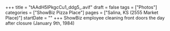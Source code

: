 +++
title = "tAAdH5lPkgcCu1_ddg5_.avif"
draft = false
tags = ["Photos"]
categories = ["ShowBiz Pizza Place"]
pages = ["Salina, KS (2555 Market Place)"]
startDate = ""
+++
ShowBiz employee cleaning front doors the day after closure (January 9th, 1984)

